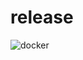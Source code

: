 # release

![docker](https://github.com/agilenatives/release/workflows/docker/badge.svg?branch=master)

